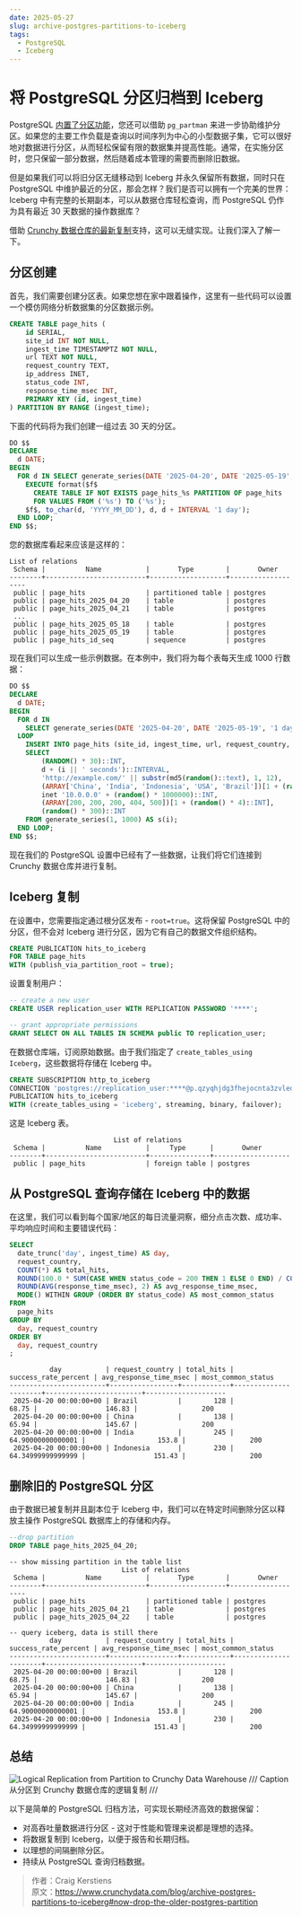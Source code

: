```yaml
---
date: 2025-05-27
slug: archive-postgres-partitions-to-iceberg
tags:
  - PostgreSQL
  - Iceberg
---
```


# 将 PostgreSQL 分区归档到 Iceberg

PostgreSQL [内置了分区功能](https://www.crunchydata.com/blog/native-partitioning-with-postgres)，您还可以借助 `pg_partman` 来进一步协助维护分区。如果您的主要工作负载是查询以时间序列为中心的小型数据子集，它可以很好地对数据进行分区，从而轻松保留有限的数据集并提高性能。通常，在实施分区时，您只保留一部分数据，然后随着成本管理的需要而删除旧数据。

但是如果我们可以将旧分区无缝移动到 Iceberg 并永久保留所有数据，同时只在 PostgreSQL 中维护最近的分区，那会怎样？我们是否可以拥有一个完美的世界：Iceberg 中有完整的长期副本，可以从数据仓库轻松查询，而 PostgreSQL 仍作为具有最近 30 天数据的操作数据库？

借助 [Crunchy 数据仓库的最新复制](https://www.crunchydata.com/blog/logical-replication-from-postgres-to-iceberg)支持，这可以无缝实现。让我们深入了解一下。

<!-- more -->

## 分区创建

首先，我们需要创建分区表。如果您想在家中跟着操作，这里有一些代码可以设置一个模仿网络分析数据集的分区数据示例。

``` sql linenums="1"
CREATE TABLE page_hits (
    id SERIAL,
    site_id INT NOT NULL,
    ingest_time TIMESTAMPTZ NOT NULL,
    url TEXT NOT NULL,
    request_country TEXT,
    ip_address INET,
    status_code INT,
    response_time_msec INT,
    PRIMARY KEY (id, ingest_time)
) PARTITION BY RANGE (ingest_time);
```

下面的代码将为我们创建一组过去 30 天的分区。

``` sql linenums="1"
DO $$
DECLARE
  d DATE;
BEGIN
  FOR d IN SELECT generate_series(DATE '2025-04-20', DATE '2025-05-19', INTERVAL '1 day') LOOP
    EXECUTE format($f$
      CREATE TABLE IF NOT EXISTS page_hits_%s PARTITION OF page_hits
      FOR VALUES FROM ('%s') TO ('%s');
    $f$, to_char(d, 'YYYY_MM_DD'), d, d + INTERVAL '1 day');
  END LOOP;
END $$;
```

您的数据库看起来应该是这样的：

```
List of relations
 Schema |          Name           |       Type        |       Owner
--------+-------------------------+-------------------+-------------------
 public | page_hits               | partitioned table | postgres
 public | page_hits_2025_04_20    | table             | postgres
 public | page_hits_2025_04_21    | table             | postgres
 ...
 public | page_hits_2025_05_18    | table             | postgres
 public | page_hits_2025_05_19    | table             | postgres
 public | page_hits_id_seq        | sequence          | postgres
```

现在我们可以生成一些示例数据。在本例中，我们将为每个表每天生成 1000 行数据：

``` sql linenums="1"
DO $$
DECLARE
  d DATE;
BEGIN
  FOR d IN
    SELECT generate_series(DATE '2025-04-20', DATE '2025-05-19', '1 day'::INTERVAL)
  LOOP
    INSERT INTO page_hits (site_id, ingest_time, url, request_country, ip_address, status_code, response_time_msec)
    SELECT
        (RANDOM() * 30)::INT,
        d + (i || ' seconds')::INTERVAL,
        'http://example.com/' || substr(md5(random()::text), 1, 12),
        (ARRAY['China', 'India', 'Indonesia', 'USA', 'Brazil'])[1 + (random() * 4)::INT],
        inet '10.0.0.0' + (random() * 1000000)::INT,
        (ARRAY[200, 200, 200, 404, 500])[1 + (random() * 4)::INT],
        (random() * 300)::INT
    FROM generate_series(1, 1000) AS s(i);
  END LOOP;
END $$;
```

现在我们的 PostgreSQL 设置中已经有了一些数据，让我们将它们连接到 Crunchy 数据仓库并进行复制。

## Iceberg 复制

在设置中，您需要指定通过根分区发布 - `root=true`。这将保留 PostgreSQL 中的分区，但不会对 Iceberg 进行分区，因为它有自己的数据文件组织结构。

``` sql linenums="1"
CREATE PUBLICATION hits_to_iceberg
FOR TABLE page_hits
WITH (publish_via_partition_root = true);
```

设置复制用户：

``` sql linenums="1"
-- create a new user
CREATE USER replication_user WITH REPLICATION PASSWORD '****';

-- grant appropriate permissions
GRANT SELECT ON ALL TABLES IN SCHEMA public TO replication_user;
```

在数据仓库端，订阅原始数据。由于我们指定了 `create_tables_using Iceberg`，这些数据将存储在 Iceberg 中。

``` sql linenums="1"
CREATE SUBSCRIPTION http_to_iceberg
CONNECTION 'postgres://replication_user:****@p.qzyqhjdg3fhejocnta3zvleomq.db.postgresbridge.com:5432/postgres?sslmode=require'
PUBLICATION hits_to_iceberg
WITH (create_tables_using = 'iceberg', streaming, binary, failover);
```

这是 Iceberg 表。

```
                          List of relations
 Schema |          Name           |     Type      |       Owner
--------+-------------------------+---------------+-------------------
 public | page_hits               | foreign table | postgres

```

## 从 PostgreSQL 查询存储在 Iceberg 中的数据

在这里，我们可以看到每个国家/地区的每日流量洞察，细分点击次数、成功率、平均响应时间和主要错误代码：

``` sql linenums="1"
SELECT
  date_trunc('day', ingest_time) AS day,
  request_country,
  COUNT(*) AS total_hits,
  ROUND(100.0 * SUM(CASE WHEN status_code = 200 THEN 1 ELSE 0 END) / COUNT(*), 2) AS success_rate_percent,
  ROUND(AVG(response_time_msec), 2) AS avg_response_time_msec,
  MODE() WITHIN GROUP (ORDER BY status_code) AS most_common_status
FROM
  page_hits
GROUP BY
  day, request_country
ORDER BY
  day, request_country
;
```
``` title="Output"
          day           | request_country | total_hits | success_rate_percent | avg_response_time_msec | most_common_status
------------------------+-----------------+------------+----------------------+------------------------+--------------------
 2025-04-20 00:00:00+00 | Brazil          |        128 |                68.75 |                 146.83 |                200
 2025-04-20 00:00:00+00 | China           |        138 |                65.94 |                 145.67 |                200
 2025-04-20 00:00:00+00 | India           |        245 |    64.90000000000001 |                  153.8 |                200
 2025-04-20 00:00:00+00 | Indonesia       |        230 |    64.34999999999999 |                 151.43 |                200

```

## 删除旧的 PostgreSQL 分区

由于数据已被复制并且副本位于 Iceberg 中，我们可以在特定时间删除分区以释放主操作 PostgreSQL 数据库上的存储和内存。

``` sql linenums="1"
--drop partition
DROP TABLE page_hits_2025_04_20;
```

```
-- show missing partition in the table list
                            List of relations
 Schema |          Name           |       Type        |       Owner
--------+-------------------------+-------------------+-------------------
 public | page_hits               | partitioned table | postgres
 public | page_hits_2025_04_21    | table             | postgres
 public | page_hits_2025_04_22    | table             | postgres
```

```
-- query iceberg, data is still there
          day           | request_country | total_hits | success_rate_percent | avg_response_time_msec | most_common_status
------------------------+-----------------+------------+----------------------+------------------------+--------------------
 2025-04-20 00:00:00+00 | Brazil          |        128 |                68.75 |                 146.83 |                200
 2025-04-20 00:00:00+00 | China           |        138 |                65.94 |                 145.67 |                200
 2025-04-20 00:00:00+00 | India           |        245 |    64.90000000000001 |                  153.8 |                200
 2025-04-20 00:00:00+00 | Indonesia       |        230 |    64.34999999999999 |                 151.43 |                200

```

## 总结

![Logical Replication from Partition to Crunchy Data Warehouse](imgs/logical-replication-partitons-to-iceberg.avif)
/// Caption
从分区到 Crunchy 数据仓库的逻辑复制
///

以下是简单的 PostgreSQL 归档方法，可实现长期经济高效的数据保留：

- 对高吞吐量数据进行分区 - 这对于性能和管理来说都是理想的选择。
- 将数据复制到 Iceberg，以便于报告和长期归档。
- 以理想的间隔删除分区。
- 持续从 PostgreSQL 查询归档数据。

> 作者：Craig Kerstiens<br>
> 原文：https://www.crunchydata.com/blog/archive-postgres-partitions-to-iceberg#now-drop-the-older-postgres-partition
